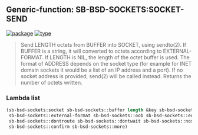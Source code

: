 ## Generic-function: SB-BSD-SOCKETS:SOCKET-SEND
[![package](https://img.shields.io/badge/Package-SB--BSD--SOCKETS-5f9ea0.svg?style=social&colorA=999999)](../) [![type](https://img.shields.io/badge/Type-Generic--Function-5f9ea0.svg?style=social&colorA=999999)](../#generic-function) 

> Send LENGTH octets from BUFFER into SOCKET, using sendto(2). If
> BUFFER is a string, it will converted to octets according to
> EXTERNAL-FORMAT. If LENGTH is NIL, the length of the octet buffer is
> used. The format of ADDRESS depends on the socket type (for example
> for INET domain sockets it would be a list of an IP address and a
> port). If no socket address is provided, send(2) will be called
> instead. Returns the number of octets written.

### Lambda list
```cl
(sb-bsd-sockets:socket sb-bsd-sockets::buffer length &key sb-bsd-sockets::address
 sb-bsd-sockets::external-format sb-bsd-sockets::oob sb-bsd-sockets::eor
 sb-bsd-sockets::dontroute sb-bsd-sockets::dontwait sb-bsd-sockets::nosignal
 sb-bsd-sockets::confirm sb-bsd-sockets::more)
```
